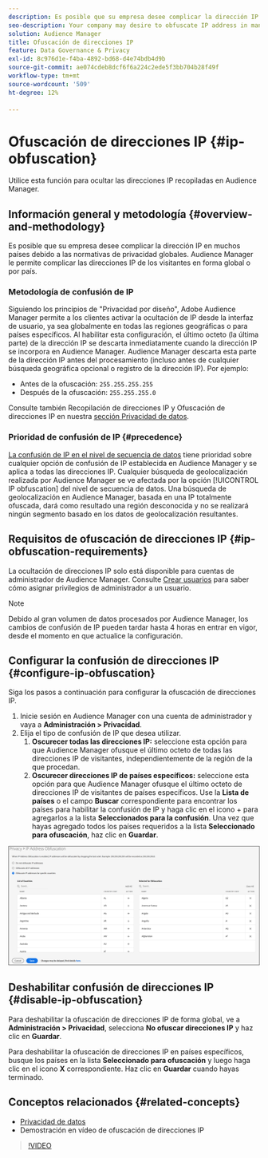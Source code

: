 ```yaml
---
description: Es posible que su empresa desee complicar la dirección IP en muchos países debido a las normativas de privacidad globales. Audience Manager le permite complicar las direcciones IP de los visitantes en forma global o por país.
seo-description: Your company may desire to obfuscate IP address in many countries due to global privacy regulations. Audience Manager allows you to obfuscate visitor IP addresses on a global or country-by-country basis.
solution: Audience Manager
title: Ofuscación de direcciones IP
feature: Data Governance & Privacy
exl-id: 8c976d1e-f4ba-4892-bd68-d4e74bdb4d9b
source-git-commit: ae074cdeb8dcf6f6a224c2ede5f3bb704b28f49f
workflow-type: tm+mt
source-wordcount: '509'
ht-degree: 12%

---
```


# Ofuscación de direcciones IP {#ip-obfuscation}

Utilice esta función para ocultar las direcciones IP recopiladas en Audience Manager.

## Información general y metodología {#overview-and-methodology}

Es posible que su empresa desee complicar la dirección IP en muchos países debido a las normativas de privacidad globales. Audience Manager le permite complicar las direcciones IP de los visitantes en forma global o por país.

### Metodología de confusión de IP

Siguiendo los principios de &quot;Privacidad por diseño&quot;, Adobe Audience Manager permite a los clientes activar la ocultación de IP desde la interfaz de usuario, ya sea globalmente en todas las regiones geográficas o para países específicos. Al habilitar esta configuración, el último octeto (la última parte) de la dirección IP se descarta inmediatamente cuando la dirección IP se incorpora en Audience Manager. Audience Manager descarta esta parte de la dirección IP antes del procesamiento (incluso antes de cualquier búsqueda geográfica opcional o registro de la dirección IP). Por ejemplo:

* Antes de la ofuscación: `255.255.255.255`
* Después de la ofuscación: `255.255.255.0`

Consulte también Recopilación de direcciones IP y Ofuscación de direcciones IP en nuestra [sección Privacidad de datos](/help/using/overview/data-security-and-privacy/data-privacy.md).

### Prioridad de confusión de IP {#precedence}

[La confusión de IP en el nivel de secuencia de datos](https://experienceleague.adobe.com/docs/experience-platform/edge/datastreams/configure.html?lang=es#create) tiene prioridad sobre cualquier opción de confusión de IP establecida en Audience Manager y se aplica a todas las direcciones IP. Cualquier búsqueda de geolocalización realizada por Audience Manager se ve afectada por la opción [!UICONTROL IP obfuscation] del nivel de secuencia de datos. Una búsqueda de geolocalización en Audience Manager, basada en una IP totalmente ofuscada, dará como resultado una región desconocida y no se realizará ningún segmento basado en los datos de geolocalización resultantes.

## Requisitos de ofuscación de direcciones IP {#ip-obfuscation-requirements}

La ocultación de direcciones IP solo está disponible para cuentas de administrador de Audience Manager. Consulte [Crear usuarios](/help/using/features/administration/administration-overview.md#create-users) para saber cómo asignar privilegios de administrador a un usuario.

>[!NOTE]
>
> Debido al gran volumen de datos procesados por Audience Manager, los cambios de confusión de IP pueden tardar hasta 4 horas en entrar en vigor, desde el momento en que actualice la configuración.

## Configurar la confusión de direcciones IP {#configure-ip-obfuscation}

Siga los pasos a continuación para configurar la ofuscación de direcciones IP.

1. Inicie sesión en Audience Manager con una cuenta de administrador y vaya a **Administración > Privacidad**.
2. Elija el tipo de confusión de IP que desea utilizar.
   1. **Oscurecer todas las direcciones IP:** seleccione esta opción para que Audience Manager ofusque el último octeto de todas las direcciones IP de visitantes, independientemente de la región de la que procedan.
   2. **Oscurecer direcciones IP de países específicos:** seleccione esta opción para que Audience Manager ofusque el último octeto de direcciones IP de visitantes de países específicos. Use la **Lista de países** o el campo **Buscar** correspondiente para encontrar los países para habilitar la confusión de IP y haga clic en el icono + para agregarlos a la lista **Seleccionados para la confusión**. Una vez que hayas agregado todos los países requeridos a la lista **Seleccionado para ofuscación**, haz clic en **Guardar**.

![](assets/ip-obfuscation.png)

## Deshabilitar confusión de direcciones IP {#disable-ip-obfuscation}

Para deshabilitar la ofuscación de direcciones IP de forma global, ve a **Administración > Privacidad**, selecciona **No ofuscar direcciones IP** y haz clic en **Guardar**.

Para deshabilitar la ofuscación de direcciones IP en países específicos, busque los países en la lista **Seleccionado para ofuscación** y luego haga clic en el icono **X** correspondiente. Haz clic en **Guardar** cuando hayas terminado.

## Conceptos relacionados {#related-concepts}

* [Privacidad de datos](/help/using/overview/data-security-and-privacy/data-privacy.md)
* Demostración en vídeo de ofuscación de direcciones IP
>[!VIDEO](https://video.tv.adobe.com/v/27218/)
